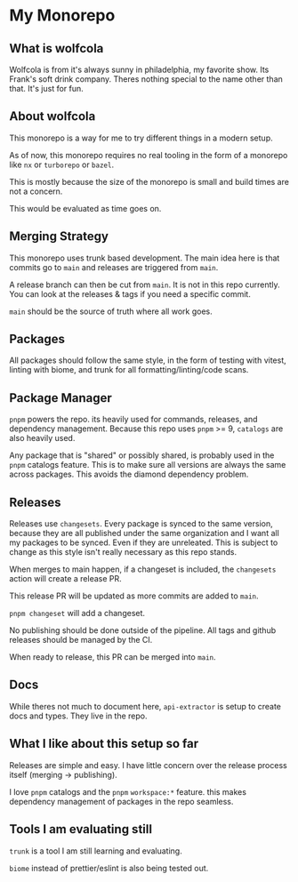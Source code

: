 # My Monorepo

## What is wolfcola
Wolfcola is from it's always sunny in philadelphia, my favorite show. Its Frank's soft drink company.
Theres nothing special to the name other than that. It's just for fun.

## About wolfcola
This monorepo is a way for me to try different things in a modern setup.

As of now, this monorepo requires no real tooling in the form of a monorepo like `nx` or `turborepo` or `bazel`.

This is mostly because the size of the monorepo is small and build times are not a concern.

This would be evaluated as time goes on.

## Merging Strategy
This monorepo uses trunk based development. The main idea here is that commits go to `main` and releases are triggered from `main`. 

A release branch can then be cut from `main`. It is not in this repo currently. You can look at the releases & tags if you need a specific commit.

`main` should be the source of truth where all work goes.

## Packages
All packages should follow the same style, in the form of testing with vitest, linting with biome, and trunk for all formatting/linting/code scans.

## Package Manager
`pnpm` powers the repo. its heavily used for commands, releases, and dependency management. Because this repo uses `pnpm` >= 9, `catalogs` are also heavily used.

Any package that is "shared" or possibly shared, is probably used in the `pnpm` catalogs feature. This is to make sure all versions are always the same across packages. This avoids the diamond dependency problem.


## Releases
Releases use `changesets`. Every package is synced to the same version, because they are all published under the same organization and I want all my packages to be synced. Even if they are unreleated. This is subject to change as this style isn't really necessary as this repo stands.

When merges to main happen, if a changeset is included, the `changesets` action will create a release PR.

This release PR will be updated as more commits are added to `main`.


`pnpm changeset` will add a changeset.

No publishing should be done outside of the pipeline. All tags and github releases should be managed by the CI.

When ready to release, this PR can be merged into `main`.


## Docs
While theres not much to document here, `api-extractor` is setup to create docs and types. They live in the repo.


## What I like about this setup so far
Releases are simple and easy. I have little concern over the release process itself (merging -> publishing).

I love `pnpm` catalogs and the `pnpm` `workspace:*` feature. this makes dependency management of packages in the repo seamless.


## Tools I am evaluating still
`trunk` is a tool I am still learning and evaluating.  

`biome` instead of prettier/eslint is also being tested out.
